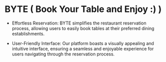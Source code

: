 # BYTE ( Book Your Table and Enjoy :) )

 - Effortless Reservation: BYTE simplifies the restaurant reservation process, allowing users to easily book tables at their preferred dining establishments.

 - User-Friendly Interface: Our platform boasts a visually appealing and intuitive interface, ensuring a seamless and enjoyable experience for users navigating through the reservation process.
 
